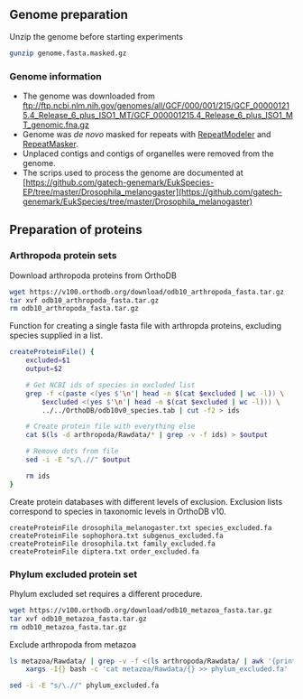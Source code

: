 ## Genome preparation


Unzip the genome before starting experiments

```bash
gunzip genome.fasta.masked.gz
```
### Genome information

* The genome was downloaded from ftp://ftp.ncbi.nlm.nih.gov/genomes/all/GCF/000/001/215/GCF_000001215.4_Release_6_plus_ISO1_MT/GCF_000001215.4_Release_6_plus_ISO1_MT_genomic.fna.gz
* Genome was _de novo_ masked for repeats with [RepeatModeler](http://www.repeatmasker.org/RepeatModeler/) and [RepeatMasker](http://www.repeatmasker.org/RMDownload.html). 
* Unplaced contigs and contigs of organelles were removed from the genome.
* The scrips used to process the genome are documented at [https://github.com/gatech-genemark/EukSpecies-EP/tree/master/Drosophila_melanogaster](https://github.com/gatech-genemark/EukSpecies/tree/master/Drosophila_melanogaster)

## Preparation of proteins

### Arthropoda protein sets

Download arthropoda proteins from OrthoDB

```bash
wget https://v100.orthodb.org/download/odb10_arthropoda_fasta.tar.gz
tar xvf odb10_arthropoda_fasta.tar.gz
rm odb10_arthropoda_fasta.tar.gz
```

Function for creating a single fasta file with arthropda proteins, excluding
species supplied in a list.

```bash
createProteinFile() {
    excluded=$1
    output=$2

    # Get NCBI ids of species in excluded list
    grep -f <(paste <(yes $'\n'| head -n $(cat $excluded | wc -l)) \
        $excluded <(yes $'\n'| head -n $(cat $excluded | wc -l))) \
        ../../OrthoDB/odb10v0_species.tab | cut -f2 > ids

    # Create protein file with everything else
    cat $(ls -d arthropoda/Rawdata/* | grep -v -f ids) > $output

    # Remove dots from file
    sed -i -E "s/\.//" $output

    rm ids
}
```

Create protein databases with different levels of exclusion. Exclusion lists
correspond to species in taxonomic levels in OrthoDB v10.

```
createProteinFile drosophila_melanogaster.txt species_excluded.fa
createProteinFile sophophora.txt subgenus_excluded.fa
createProteinFile drosophila.txt family_excluded.fa
createProteinFile diptera.txt order_excluded.fa
```

### Phylum excluded protein set

Phylum excluded set requires a different procedure.

```bash
wget https://v100.orthodb.org/download/odb10_metazoa_fasta.tar.gz
tar xvf odb10_metazoa_fasta.tar.gz
rm odb10_metazoa_fasta.tar.gz
```

Exclude arthropoda from metazoa

```bash
ls metazoa/Rawdata/ | grep -v -f <(ls arthropoda/Rawdata/ | awk '{print "^"$1}') | \
    xargs -I{} bash -c 'cat metazoa/Rawdata/{} >> phylum_excluded.fa'

sed -i -E "s/\.//" phylum_excluded.fa
```
